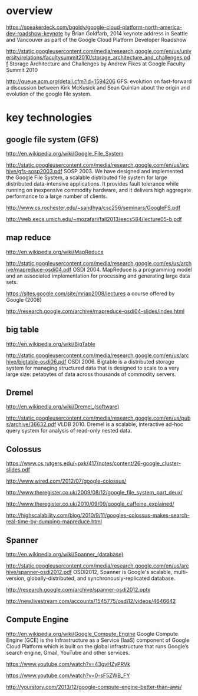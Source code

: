 # overview

https://speakerdeck.com/bgoldy/google-cloud-platform-north-america-dev-roadshow-keynote by Brian Goldfarb, 2014 keynote address in Seattle and Vancouver as part of the Google Cloud Platform Developer Roadshow

http://static.googleusercontent.com/media/research.google.com/en/us/university/relations/facultysummit2010/storage_architecture_and_challenges.pdf  Storage Architecture and Challenges by Andrew Fikes at Google Faculty Summit 2010

http://queue.acm.org/detail.cfm?id=1594206 GFS: evolution on fast-forward a discussion between Kirk McKusick and Sean Quinlan about the origin and evolution of the google file system.

# key technologies
## google file system (GFS)
http://en.wikipedia.org/wiki/Google_File_System

http://static.googleusercontent.com/media/research.google.com/en/us/archive/gfs-sosp2003.pdf SOSP 2003. We have designed and implemented the Google File System, a scalable distributed file system for large distributed data-intensive applications. It provides fault tolerance while running on inexpensive commodity hardware, and it delivers high aggregate performance to a large number of clients.

http://www.cs.rochester.edu/~sandhya/csc256/seminars/GoogleFS.pdf

http://web.eecs.umich.edu/~mozafari/fall2013/eecs584/lecture05-b.pdf

## map reduce
http://en.wikipedia.org/wiki/MapReduce

http://static.googleusercontent.com/media/research.google.com/es/us/archive/mapreduce-osdi04.pdf  OSDI 2004. MapReduce is a programming model and an associated implementation for processing and generating large data sets.

https://sites.google.com/site/mriap2008/lectures  a course offered by Google (2008)

http://research.google.com/archive/mapreduce-osdi04-slides/index.html

## big table
http://en.wikipedia.org/wiki/BigTable

http://static.googleusercontent.com/media/research.google.com/en/us/archive/bigtable-osdi06.pdf  OSDI 2006. Bigtable is a distributed storage system for managing structured data that is designed to scale to a very large size: petabytes of data across thousands of commodity servers.

## Dremel
http://en.wikipedia.org/wiki/Dremel_(software)

http://static.googleusercontent.com/media/research.google.com/en/us/pubs/archive/36632.pdf  VLDB 2010. Dremel is a scalable, interactive ad-hoc query system for analysis of read-only nested data.


## Colossus
https://www.cs.rutgers.edu/~pxk/417/notes/content/26-google_cluster-slides.pdf

http://www.wired.com/2012/07/google-colossus/

http://www.theregister.co.uk/2009/08/12/google_file_system_part_deux/

http://www.theregister.co.uk/2010/09/09/google_caffeine_explained/

http://highscalability.com/blog/2010/9/11/googles-colossus-makes-search-real-time-by-dumping-mapreduce.html


## Spanner
http://en.wikipedia.org/wiki/Spanner_(database)

http://static.googleusercontent.com/media/research.google.com/en/us/archive/spanner-osdi2012.pdf OSDI2012, Spanner is Google's scalable, multi-version, globally-distributed, and synchronously-replicated database.

http://research.google.com/archive/spanner-osdi2012.pptx  

http://new.livestream.com/accounts/1545775/osdi12/videos/4646642


## Compute Engine
http://en.wikipedia.org/wiki/Google_Compute_Engine  Google Compute Engine (GCE) is the Infrastructure as a Service (IaaS) component of Google Cloud Platform which is built on the global infrastructure that runs Google’s search engine, Gmail, YouTube and other services.

https://www.youtube.com/watch?v=43gvHZyPRVk

https://www.youtube.com/watch?v=0-sF5ZWB_FY

http://yourstory.com/2013/12/google-compute-engine-better-than-aws/
